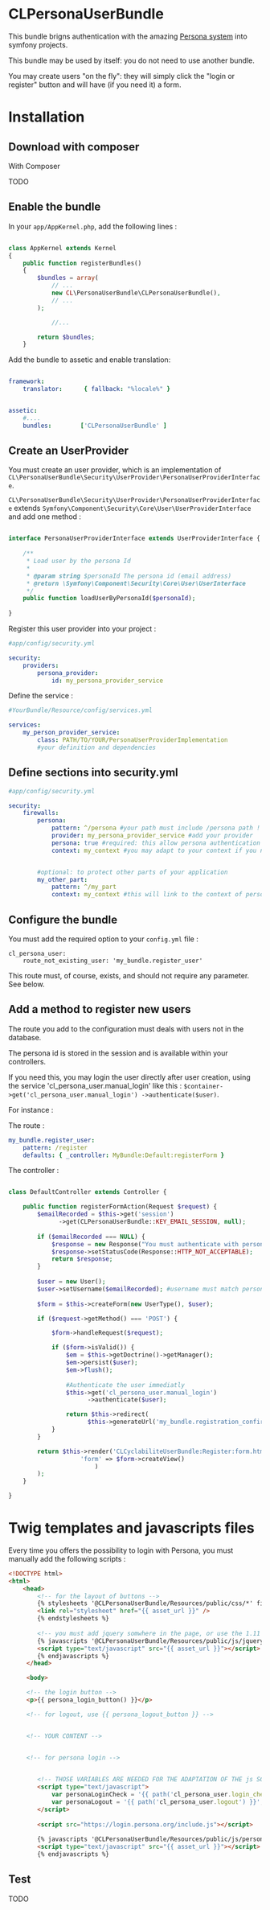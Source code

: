 CLPersonaUserBundle
===================

This bundle brigns authentication with the amazing [Persona system](https://www.mozilla.org/en-US/persona/) into symfony projects.

This bundle may be used by itself: you do not need to use another bundle. 

You may create users "on the fly": they will simply click the "login or register" button and will have (if you need it) a form.

Installation
============

Download with composer
----------------------

With Composer

TODO

Enable the bundle
------------------

In your `app/AppKernel.php`, add the following lines :

```php

class AppKernel extends Kernel
{
    public function registerBundles()
    {
        $bundles = array(
            // ...
            new CL\PersonaUserBundle\CLPersonaUserBundle(),
            // ...
        );

            //...

        return $bundles;
    }
```

Add the bundle to assetic and enable translation:

```yml

framework:
    translator:      { fallback: "%locale%" }


assetic:
    #....
    bundles:        ['CLPersonaUserBundle' ]
```

Create an UserProvider
-----------------------

You must create an user provider, which is an implementation of 
`CL\PersonaUserBundle\Security\UserProvider\PersonaUserProviderInterface`.

`CL\PersonaUserBundle\Security\UserProvider\PersonaUserProviderInterface` extends 
`Symfony\Component\Security\Core\User\UserProviderInterface` and add one method : 

```php

interface PersonaUserProviderInterface extends UserProviderInterface {
    
    /**
     * Load user by the persona Id
     * 
     * @param string $personaId The persona id (email address)
     * @return \Symfony\Component\Security\Core\User\UserInterface
     */
    public function loadUserByPersonaId($personaId);
    
}

```

Register this user provider into your project :

```yml
#app/config/security.yml

security:
    providers:
        persona_provider:
            id: my_persona_provider_service

```
Define the service :

```yml
#YourBundle/Resource/config/services.yml

services:
    my_person_provider_service:
        class: PATH/TO/YOUR/PersonaUserProviderImplementation
        #your definition and dependencies
```

Define sections into security.yml
----------------------------------

```yml
#app/config/security.yml

security:
    firewalls:
        persona:
            pattern: ^/persona #your path must include /persona path !
            provider: my_persona_provider_service #add your provider
            persona: true #required: this allow persona authentication methods
            context: my_context #you may adapt to your context if you need multiple firewalls


        #optional: to protect other parts of your application
        my_other_part:
            pattern: ^/my_part
            context: my_context #this will link to the context of persona, below.

```
            
Configure the bundle
---------------------


You must add the required option to your `config.yml` file : 

```
cl_persona_user:
    route_not_existing_user: 'my_bundle.register_user'
```

This route must, of course, exists, and should not require any parameter. See below.



Add a method to register new users
----------------------------------

The route you add to the configuration must deals with users not in the database.

The persona id is stored in the session and is available within your controllers.

If you need this, you may login the user directly after user creation, using the 
service 'cl_persona_user.manual_login' like this : `$container->get('cl_persona_user.manual_login')
->authenticate($user)`.

For instance :

The route : 

```yml
my_bundle.register_user:
    pattern: /register
    defaults: { _controller: MyBundle:Default:registerForm }
```

The controller : 

```php 

class DefaultController extends Controller {

    public function registerFormAction(Request $request) {
        $emailRecorded = $this->get('session')
              ->get(CLPersonaUserBundle::KEY_EMAIL_SESSION, null);
        
        if ($emailRecorded === NULL) {
            $response = new Response("You must authenticate with persona first!");
            $response->setStatusCode(Response::HTTP_NOT_ACCEPTABLE);
            return $response;
        }
        
        $user = new User();
        $user->setUsername($emailRecorded); #username must match persona Id!
        
        $form = $this->createForm(new UserType(), $user);

        if ($request->getMethod() === 'POST') {

            $form->handleRequest($request);

            if ($form->isValid()) {
                $em = $this->getDoctrine()->getManager();
                $em->persist($user);
                $em->flush();
                
                #Authenticate the user immediatly
                $this->get('cl_persona_user.manual_login')
                      ->authenticate($user);

                return $this->redirect(
                      $this->generateUrl('my_bundle.registration_confirmed'));
            } 
        }

        return $this->render('CLCyclabiliteUserBundle:Register:form.html.twig', array(
                    'form' => $form->createView()
                        )
        );
    }

}

```

Twig templates and javascripts files
====================================

Every time you offers the possibility to login with Persona, you must manually add the following scripts :

```html
<!DOCTYPE html>
<html>
    <head>
        <!-- for the layout of buttons -->
        {% stylesheets '@CLPersonaUserBundle/Resources/public/css/*' filter='cssrewrite' %}
        <link rel="stylesheet" href="{{ asset_url }}" />
        {% endstylesheets %}
        
        <!-- you must add jquery somwhere in the page, or use the 1.11 version provided with the script -->
        {% javascripts '@CLPersonaUserBundle/Resources/public/js/jquery-1.11.0.js' %}
        <script type="text/javascript" src="{{ asset_url }}"></script>
        {% endjavascripts %}
     </head>

     <body>

     <!-- the login button -->
     <p>{{ persona_login_button() }}</p>

     <!-- for logout, use {{ persona_logout_button }} -->


     <!-- YOUR CONTENT -->


     <!-- for persona login -->
        

        <!-- THOSE VARIABLES ARE NEEDED FOR THE ADAPTATION OF THE js SCRIPT BELOW -->
        <script type="text/javascript">
            var personaLoginCheck = '{{ path('cl_persona_user.login_check') }}';
            var personaLogout = '{{ path('cl_persona_user.logout') }}';
        </script>
        
        <script src="https://login.persona.org/include.js"></script>
        
        {% javascripts '@CLPersonaUserBundle/Resources/public/js/persona_auth.js' %}
        <script type="text/javascript" src="{{ asset_url }}"></script>
        {% endjavascripts %}

```


Test
-----

TODO


